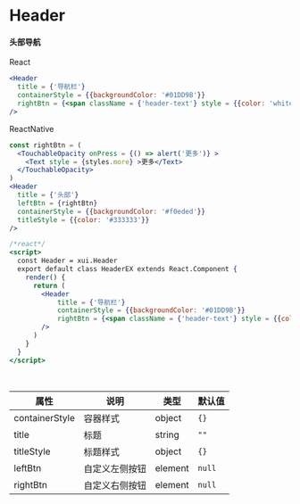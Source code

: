 # Header

#### 头部导航

React

```jsx
<Header
  title = {'导航栏'}
  containerStyle = {{backgroundColor: '#01DD9B'}}
  rightBtn = {<span className = {'header-text'} style = {{color: 'white'}} >更多</span>}
/>
```

ReactNative

```jsx
const rightBtn = (
  <TouchableOpacity onPress = {() => alert('更多')} >
    <Text style = {styles.more} >更多</Text>
  </TouchableOpacity>
)
<Header
  title = {'头部'}
  leftBtn = {rightBtn}
  containerStyle = {{backgroundColor: '#f0eded'}}
  titleStyle = {{color: '#333333'}}
/>
```

```jsx
/*react*/
<script>
  const Header = xui.Header
  export default class HeaderEX extends React.Component {
    render() {
      return (
        <Header
            title = {'导航栏'}
            containerStyle = {{backgroundColor: '#01DD9B'}}
            rightBtn = {<span className = {'header-text'} style = {{color: 'white'}} >更多</span>}
        />
      )
    }
  }
</script>
```

<br/>

属性 | 说明 | 类型 | 默认值
----|-----|------|------
containerStyle | 容器样式 | object | `{}`
title | 标题 | string | `""`
titleStyle | 标题样式 | object | `{}`
leftBtn | 自定义左侧按钮 | element | `null`
rightBtn | 自定义右侧按钮 | element | `null`